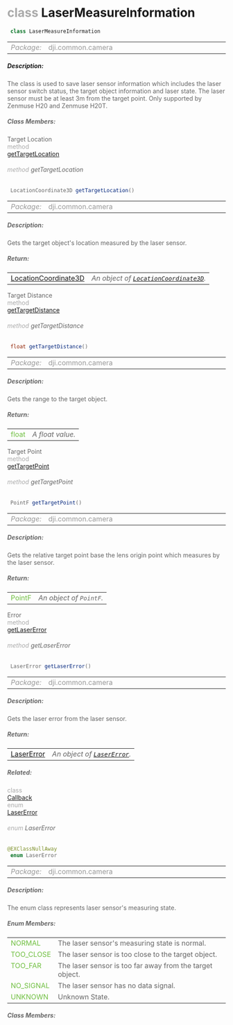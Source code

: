 <div class="article"><h1 ><font color="#AAA">class </font>LaserMeasureInformation</h1></div>

~~~java
 class LaserMeasureInformation 
~~~

<html><table class="table-supportedby"><tr valign="top"><td width=15%><font color="#999"><i>Package:</i></td><td width=85%><font color="#999">dji.common.camera</td></tr></table></html>



##### Description:



<font color="#666">The class is used to save laser sensor information which includes the laser sensor switch status, the target object  information and laser state. The laser sensor must be at least 3m from the target point. Only supported by Zenmuse H20  and Zenmuse H20T.



##### Class Members:

<div class="api-row" id="djicamera_djicameralasermeasureinformation_targetlocation"><div class="api-col left">Target Location</div><div class="api-col middle" style="color:#AAA">method</div><div class="api-col right"><a class="trigger" href="#djicamera_djicameralasermeasureinformation_targetlocation_inline">getTargetLocation</a></div></div><div class="inline-doc" id="djicamera_djicameralasermeasureinformation_targetlocation_inline"

><div class="article"><h6 ><font color="#AAA">method </font>getTargetLocation</h6></div>

~~~java
 LocationCoordinate3D getTargetLocation() 
~~~

<html><table class="table-supportedby"><tr valign="top"><td width=15%><font color="#999"><i>Package:</i></td><td width=85%><font color="#999">dji.common.camera</td></tr></table></html>



##### Description:



<font color="#666">Gets the target object's location measured by the laser sensor.



##### Return:

<html><table class="table-inline-parameters"><tr valign="top"><td><font color="#70BF41"><a href="/Components/FlightController/DJIFlightController_DJILocationCoordinate3D.html#djiflightcontroller_djilocationcoordinate3d">LocationCoordinate3D</a></td><td><font color="#666"><i>An object of <code><a href="/Components/FlightController/DJIFlightController_DJILocationCoordinate3D.html#djiflightcontroller_djilocationcoordinate3d">LocationCoordinate3D</a></code>.</i></td></tr></table></html></div>

<div class="api-row" id="djicamera_djicameralasermeasureinformation_targetdistance"><div class="api-col left">Target Distance</div><div class="api-col middle" style="color:#AAA">method</div><div class="api-col right"><a class="trigger" href="#djicamera_djicameralasermeasureinformation_targetdistance_inline">getTargetDistance</a></div></div><div class="inline-doc" id="djicamera_djicameralasermeasureinformation_targetdistance_inline"

><div class="article"><h6 ><font color="#AAA">method </font>getTargetDistance</h6></div>

~~~java
 float getTargetDistance() 
~~~

<html><table class="table-supportedby"><tr valign="top"><td width=15%><font color="#999"><i>Package:</i></td><td width=85%><font color="#999">dji.common.camera</td></tr></table></html>



##### Description:



<font color="#666">Gets the range to the target object.



##### Return:

<html><table class="table-inline-parameters"><tr valign="top"><td><font color="#70BF41">float</td><td><font color="#666"><i>A float value.</i></td></tr></table></html></div>

<div class="api-row" id="djicamera_djicameralasermeasureinformation_targetpoint"><div class="api-col left">Target Point</div><div class="api-col middle" style="color:#AAA">method</div><div class="api-col right"><a class="trigger" href="#djicamera_djicameralasermeasureinformation_targetpoint_inline">getTargetPoint</a></div></div><div class="inline-doc" id="djicamera_djicameralasermeasureinformation_targetpoint_inline"

><div class="article"><h6 ><font color="#AAA">method </font>getTargetPoint</h6></div>

~~~java
 PointF getTargetPoint() 
~~~

<html><table class="table-supportedby"><tr valign="top"><td width=15%><font color="#999"><i>Package:</i></td><td width=85%><font color="#999">dji.common.camera</td></tr></table></html>



##### Description:



<font color="#666">Gets the relative target point base the lens origin point which measures by the laser sensor.



##### Return:

<html><table class="table-inline-parameters"><tr valign="top"><td><font color="#70BF41">PointF</td><td><font color="#666"><i>An object of <code>PointF</code>.</i></td></tr></table></html></div>

<div class="api-row" id="djicamera_djicameralasermeasureinformation_error"><div class="api-col left">Error</div><div class="api-col middle" style="color:#AAA">method</div><div class="api-col right"><a class="trigger" href="#djicamera_djicameralasermeasureinformation_error_inline">getLaserError</a></div></div><div class="inline-doc" id="djicamera_djicameralasermeasureinformation_error_inline"

><div class="article"><h6 ><font color="#AAA">method </font>getLaserError</h6></div>

~~~java
 LaserError getLaserError() 
~~~

<html><table class="table-supportedby"><tr valign="top"><td width=15%><font color="#999"><i>Package:</i></td><td width=85%><font color="#999">dji.common.camera</td></tr></table></html>



##### Description:



<font color="#666">Gets the laser error from the laser sensor.



##### Return:

<html><table class="table-inline-parameters"><tr valign="top"><td><font color="#70BF41"><a href="/Components/Camera/DJICamera_DJICameraLaserMeasureInformation.html#djilasererror">LaserError</a></td><td><font color="#666"><i>An object of <code><a href="/Components/Camera/DJICamera_DJICameraLaserMeasureInformation.html#djilasererror">LaserError</a></code>.</i></td></tr></table></html></div>



##### Related:

<div class="api-row" id="djicamera_djicameralasermeasureinformation_callbackinterface"><div class="api-col left"></div><div class="api-col middle" style="color:#AAA">class</div><div class="api-col right"><a href="/Components/Camera/DJICamera_DJICameraLaserMeasureInformation_CallbackInterface.html">Callback</a></div></div><div class="api-row" id="djilasererror"><div class="api-col left"></div><div class="api-col middle" style="color:#AAA">enum</div><div class="api-col right"><a class="trigger" href="#djilasererror_inline">LaserError</a></div></div><div class="inline-doc" id="djilasererror_inline"

><div class="article"><h6 ><font color="#AAA">enum </font>LaserError</h6></div>

~~~java
@EXClassNullAway
 enum LaserError 
~~~

<html><table class="table-supportedby"><tr valign="top"><td width=15%><font color="#999"><i>Package:</i></td><td width=85%><font color="#999">dji.common.camera</td></tr></table></html>



##### Description:



<font color="#666">The enum class represents laser sensor's measuring state.



##### Enum Members:

<html><table class="table-inline-parameters"><tr valign="top"><td><font color="#70BF41"><a href="#djilasererror_normal_inline"></a>NORMAL</td><td><font color="#666">The laser sensor's measuring state is normal.</td></tr><tr valign="top"><td><font color="#70BF41"><a href="#djilasererror_tooclose_inline"></a>TOO_CLOSE</td><td><font color="#666">The laser sensor is too close to the target object.</td></tr><tr valign="top"><td><font color="#70BF41"><a href="#djilasererror_toofar_inline"></a>TOO_FAR</td><td><font color="#666">The laser sensor is too far away from the target object.</td></tr><tr valign="top"><td><font color="#70BF41"><a href="#djilasererror_nosignal_inline"></a>NO_SIGNAL</td><td><font color="#666">The laser sensor has no data signal.</td></tr><tr valign="top"><td><font color="#70BF41"><a href="#djilasererror_unknown_inline"></a>UNKNOWN</td><td><font color="#666">Unknown State.</td></tr></table></html>

##### Class Members:

</div>


